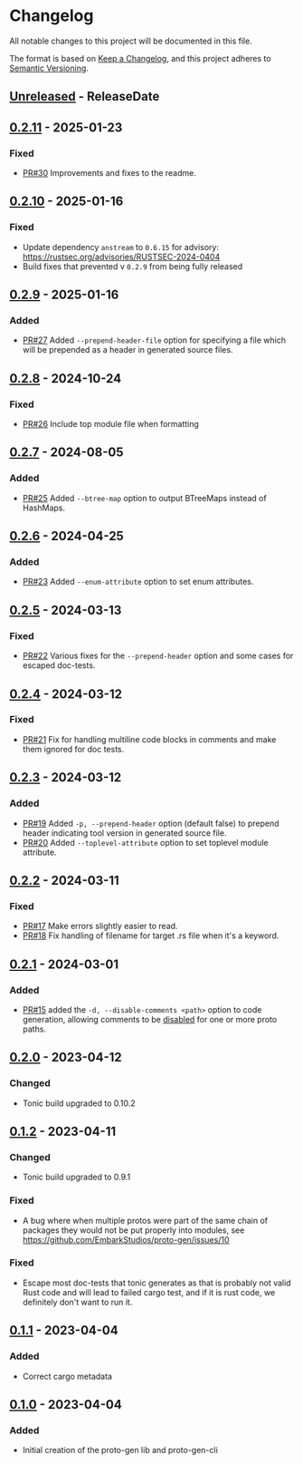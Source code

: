 <!-- markdownlint-disable blanks-around-headings blanks-around-lists no-duplicate-heading -->

# Changelog

All notable changes to this project will be documented in this file.

The format is based on [Keep a Changelog](https://keepachangelog.com/en/1.0.0/),
and this project adheres to [Semantic Versioning](https://semver.org/spec/v2.0.0.html).

<!-- next-header -->
## [Unreleased] - ReleaseDate
## [0.2.11] - 2025-01-23
### Fixed
- [PR#30](https://github.com/EmbarkStudios/proto-gen/pull/30) Improvements and fixes to the readme.
## [0.2.10] - 2025-01-16
### Fixed
- Update dependency `anstream` to `0.6.15` for advisory: <https://rustsec.org/advisories/RUSTSEC-2024-0404>
- Build fixes that prevented v `0.2.9` from being fully released
## [0.2.9] - 2025-01-16
### Added
- [PR#27](https://github.com/EmbarkStudios/proto-gen/pull/27) Added `--prepend-header-file` option for specifying a file which will be prepended as a header in generated source files.
## [0.2.8] - 2024-10-24
### Fixed
- [PR#26](https://github.com/EmbarkStudios/proto-gen/pull/26) Include top module file when formatting
## [0.2.7] - 2024-08-05
### Added
- [PR#25](https://github.com/EmbarkStudios/proto-gen/pull/25) Added `--btree-map` option to output BTreeMaps instead of HashMaps.
## [0.2.6] - 2024-04-25
### Added
- [PR#23](https://github.com/EmbarkStudios/proto-gen/pull/23) Added `--enum-attribute` option to set enum attributes.
## [0.2.5] - 2024-03-13
### Fixed
- [PR#22](https://github.com/EmbarkStudios/proto-gen/pull/22) Various fixes for the `--prepend-header` option and some cases for escaped doc-tests.
## [0.2.4] - 2024-03-12
### Fixed
- [PR#21](https://github.com/EmbarkStudios/proto-gen/pull/21) Fix for handling multiline code blocks in comments and make them ignored for doc tests.
## [0.2.3] - 2024-03-12
### Added
- [PR#19](https://github.com/EmbarkStudios/proto-gen/pull/19) Added `-p, --prepend-header` option (default false) to prepend header indicating tool version in generated source file.
- [PR#20](https://github.com/EmbarkStudios/proto-gen/pull/20) Added `--toplevel-attribute` option to set toplevel module attribute.
## [0.2.2] - 2024-03-11
### Fixed
- [PR#17](https://github.com/EmbarkStudios/proto-gen/pull/17) Make errors slightly easier to read.
- [PR#18](https://github.com/EmbarkStudios/proto-gen/pull/18) Fix handling of filename for target .rs file when it's a keyword.
## [0.2.1] - 2024-03-01
### Added
- [PR#15](https://github.com/EmbarkStudios/proto-gen/pull/15) added the `-d, --disable-comments <path>` option to code generation, allowing comments to be [disabled](https://docs.rs/prost-build/latest/prost_build/struct.Config.html#method.disable_comments) for one or more proto paths.
## [0.2.0] - 2023-04-12
### Changed
- Tonic build upgraded to 0.10.2
## [0.1.2] - 2023-04-11
### Changed
- Tonic build upgraded to 0.9.1
### Fixed
- A bug where when multiple protos were part of the same chain
of packages they would not be put properly into modules, see <https://github.com/EmbarkStudios/proto-gen/issues/10>
### Fixed
- Escape most doc-tests that tonic generates as that is probably not valid Rust code
and will lead to failed cargo test, and if it is rust code, we definitely don't want to run it.
## [0.1.1] - 2023-04-04
### Added
- Correct cargo metadata
## [0.1.0] - 2023-04-04
### Added
- Initial creation of the proto-gen lib and proto-gen-cli

<!-- next-url -->
[Unreleased]: https://github.com/EmbarkStudios/proto-gen/compare/0.2.11...HEAD
[0.2.11]: https://github.com/EmbarkStudios/proto-gen/compare/0.2.10...0.2.11
[0.2.10]: https://github.com/EmbarkStudios/proto-gen/compare/0.2.9...0.2.10
[0.2.9]: https://github.com/EmbarkStudios/proto-gen/compare/0.2.8...0.2.9
[0.2.8]: https://github.com/EmbarkStudios/proto-gen/compare/0.2.7...0.2.8
[0.2.7]: https://github.com/EmbarkStudios/proto-gen/compare/0.2.6...0.2.7
[0.2.6]: https://github.com/EmbarkStudios/proto-gen/compare/0.2.5...0.2.6
[0.2.5]: https://github.com/EmbarkStudios/proto-gen/compare/0.2.4...0.2.5
[0.2.4]: https://github.com/EmbarkStudios/proto-gen/compare/0.2.3...0.2.4
[0.2.3]: https://github.com/EmbarkStudios/proto-gen/compare/0.2.2...0.2.3
[0.2.2]: https://github.com/EmbarkStudios/proto-gen/compare/0.2.1...0.2.2
[0.2.1]: https://github.com/EmbarkStudios/proto-gen/compare/0.2.0...0.2.1
[0.2.0]: https://github.com/EmbarkStudios/proto-gen/compare/0.1.2...0.2.0
[0.1.2]: https://github.com/EmbarkStudios/proto-gen/compare/0.1.1...0.1.2
[0.1.1]: https://github.com/EmbarkStudios/proto-gen/compare/0.1.0...0.1.1
[0.1.0]: https://github.com/EmbarkStudios/proto-gen/releases/tag/0.1.0
